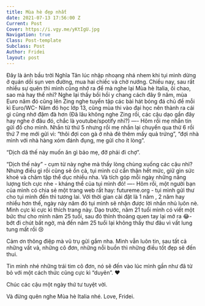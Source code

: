 ```yaml
---
title: Mùa hè đẹp nhất
date: 2021-07-13 17:56:00 Z
Current: Post
Cover: https://i.vgy.me/yKtIgU.jpg
Navigation: true
Class: Post-template
Subclass: Post
Author: Fridei
layout: post
---
```


Đây là ảnh bầu trời Nghĩa Tân lúc nhập nhoạng nhá nhem
khi tụi mình dừng ở quán dồi sụn ven đường, mua hai chiếc và chờ nướng.
Chiều nay, sau rất nhiều sự quên thì mình cũng nhớ ra để mà nghe lại Mùa hè Italia, ôi chao, sao mà hay thế nhỉ?
Nghe lại thấy bồi hồi y chang cách đây 9 năm, mùa Euro năm đó cũng lên Zing nghe tuyển tập các bài hát bóng đá chủ đề mỗi kì Euro/WC- Năm đó học lớp 13, cũng mùa thi vào đại học nên thành ra cái gì cũng nhớ đậm đà hơn (Đã lâu không nghe Zing rồi, các cậu dạo gần đây hay nghe ở đâu đó, chắc là youtube/spotify nhỉ?)
—-
Hôm rồi mẹ nhắn tin gửi đồ cho mình.
Nhắn từ thứ 5 nhưng rồi mẹ nhắn lại chuyển qua thứ 6 rồi thứ 7 mẹ mới gửi vì: “thôi đợi con gà ở nhà đẻ thêm mấy quả trứng”, “đợi nhà mình với nhà hàng xóm đánh đụng, mẹ gửi cho ít lòng”.

“Dịch dã thế này muốn ăn gì bảo mẹ, đỡ phải đi chợ”.

“Dịch thế này” - cụm từ này nghe mà thấy lòng chùng xuống các cậu nhỉ?
Nhưng điều gì rồi cũng sẽ ổn cả, tụi mình cứ cẩn thận hết mức, giữ gìn sức khoẻ và chăm tập thể dục nhiều nha.
Và tích góp mỗi ngày những năng lượng tích cực nhe - kháng thể của tụi mình đó!
—-
Hôm rồi, một người bạn của mình có chia sẻ một trang web rất hay: futureme.org - tụi mình gửi thư cho tụi mình đến thì tương lai.
Với thời gian cài đặt là 1 năm , 2 năm hay nhiều hơn thế, ngày này năm đó tụi mình sẽ nhận được lời nhắn nhủ luôn nè.
Mình cực kì cực kì thích trang này.
Dạo trước, năm 21 tuổi mình có viết một bức thư cho mình năm 25 tuổi, sau đó thỉnh thoảng quen tay lại mở ra 😂- bớt đi chút bất ngờ, mà đến năm 25 tuổi lại không thấy thư đâu vì vất lung tung mất rồi 😢

Cảm ơn thông điệp mà vũ trụ gửi gắm nha.
Mình vẫn luôn tin, sau tất cả những vất vả, những cô đơn, những nỗi buồn thì những điều tốt đẹp sẽ đến thui.

Tin mình nhé những trái tim cô đơn, nó sẽ đến vào lúc mình gần như đã từ bỏ với một cách thức cũng cực kì “duyên”.  ♥️

Chúc các cậu một ngày thứ tư tuyệt vời.

Và đừng quên nghe Mùa hè Italia nhé.
Love,
Fridei.